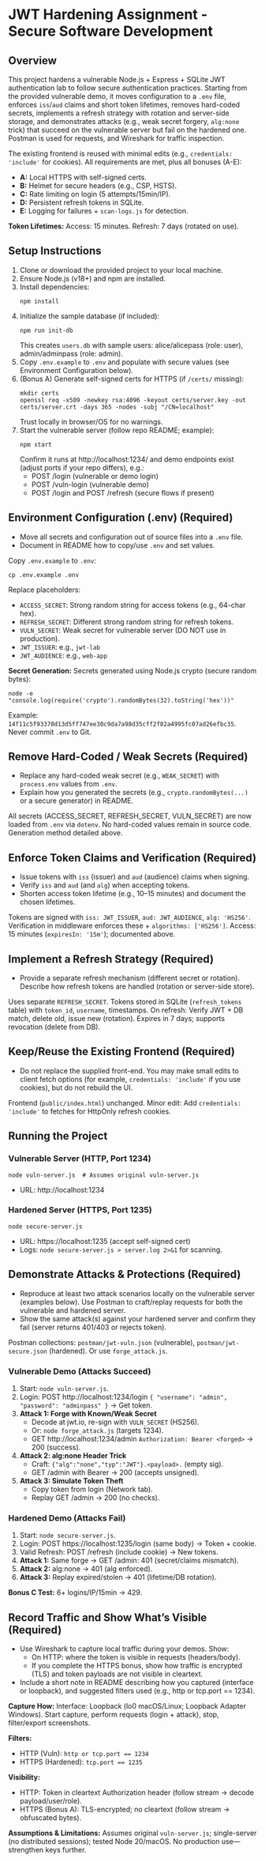 # JWT Hardening Assignment - Secure Software Development

## Overview
This project hardens a vulnerable Node.js + Express + SQLite JWT authentication lab to follow secure authentication practices. Starting from the provided vulnerable demo, it moves configuration to a `.env` file, enforces `iss`/`aud` claims and short token lifetimes, removes hard-coded secrets, implements a refresh strategy with rotation and server-side storage, and demonstrates attacks (e.g., weak secret forgery, `alg:none` trick) that succeed on the vulnerable server but fail on the hardened one. Postman is used for requests, and Wireshark for traffic inspection.

The existing frontend is reused with minimal edits (e.g., `credentials: 'include'` for cookies). All requirements are met, plus all bonuses (A-E):
- **A:** Local HTTPS with self-signed certs.
- **B:** Helmet for secure headers (e.g., CSP, HSTS).
- **C:** Rate limiting on login (5 attempts/15min/IP).
- **D:** Persistent refresh tokens in SQLite.
- **E:** Logging for failures + `scan-logs.js` for detection.

**Token Lifetimes:** Access: 15 minutes. Refresh: 7 days (rotated on use).

## Setup Instructions
1. Clone or download the provided project to your local machine.
2. Ensure Node.js (v18+) and npm are installed.
3. Install dependencies:
   ```
   npm install
   ```
4. Initialize the sample database (if included):
   ```
   npm run init-db
   ```
   This creates `users.db` with sample users: alice/alicepass (role: user), admin/adminpass (role: admin).
5. Copy `.env.example` to `.env` and populate with secure values (see Environment Configuration below).
6. (Bonus A) Generate self-signed certs for HTTPS (if `/certs/` missing):
   ```
   mkdir certs
   openssl req -x509 -newkey rsa:4096 -keyout certs/server.key -out certs/server.crt -days 365 -nodes -subj "/CN=localhost"
   ```
   Trust locally in browser/OS for no warnings.
7. Start the vulnerable server (follow repo README; example):
   ```
   npm start
   ```
   Confirm it runs at http://localhost:1234/ and demo endpoints exist (adjust ports if your repo differs), e.g.:
   - POST /login (vulnerable or demo login)
   - POST /vuln-login (vulnerable demo)
   - POST /login and POST /refresh (secure flows if present)

## Environment Configuration (.env) (Required)
- Move all secrets and configuration out of source files into a `.env` file.
- Document in README how to copy/use `.env` and set values.

Copy `.env.example` to `.env`:
```
cp .env.example .env
```
Replace placeholders:
- `ACCESS_SECRET`: Strong random string for access tokens (e.g., 64-char hex).
- `REFRESH_SECRET`: Different strong random string for refresh tokens.
- `VULN_SECRET`: Weak secret for vulnerable server (DO NOT use in production).
- `JWT_ISSUER`: e.g., `jwt-lab`
- `JWT_AUDIENCE`: e.g., `web-app`

**Secret Generation:** Secrets generated using Node.js crypto (secure random bytes):
```
node -e "console.log(require('crypto').randomBytes(32).toString('hex'))"
```
Example: `14f11c5f93370d13d5ff747ee30c9da7a98d35cff2f82a4995fc07ad26efbc35`. Never commit `.env` to Git.

## Remove Hard-Coded / Weak Secrets (Required)
- Replace any hard-coded weak secret (e.g., `WEAK_SECRET`) with `process.env` values from `.env`.
- Explain how you generated the secrets (e.g., `crypto.randomBytes(...)` or a secure generator) in README.

All secrets (ACCESS_SECRET, REFRESH_SECRET, VULN_SECRET) are now loaded from `.env` via `dotenv`. No hard-coded values remain in source code. Generation method detailed above.

## Enforce Token Claims and Verification (Required)
- Issue tokens with `iss` (issuer) and `aud` (audience) claims when signing.
- Verify `iss` and `aud` (and `alg`) when accepting tokens.
- Shorten access token lifetime (e.g., 10–15 minutes) and document the chosen lifetimes.

Tokens are signed with `iss: JWT_ISSUER`, `aud: JWT_AUDIENCE`, `alg: 'HS256'`. Verification in middleware enforces these + `algorithms: ['HS256']`. Access: 15 minutes (`expiresIn: '15m'`); documented above.

## Implement a Refresh Strategy (Required)
- Provide a separate refresh mechanism (different secret or rotation). Describe how refresh tokens are handled (rotation or server-side store).

Uses separate `REFRESH_SECRET`. Tokens stored in SQLite (`refresh_tokens` table) with `token_id`, `username`, timestamps. On refresh: Verify JWT + DB match, delete old, issue new (rotation). Expires in 7 days; supports revocation (delete from DB).

## Keep/Reuse the Existing Frontend (Required)
- Do not replace the supplied front-end. You may make small edits to client fetch options (for example, `credentials: 'include'` if you use cookies), but do not rebuild the UI.

Frontend (`public/index.html`) unchanged. Minor edit: Add `credentials: 'include'` to fetches for HttpOnly refresh cookies.

## Running the Project
### Vulnerable Server (HTTP, Port 1234)
```
node vuln-server.js  # Assumes original vuln-server.js
```
- URL: http://localhost:1234

### Hardened Server (HTTPS, Port 1235)
```
node secure-server.js
```
- URL: https://localhost:1235 (accept self-signed cert)
- Logs: `node secure-server.js > server.log 2>&1` for scanning.

## Demonstrate Attacks & Protections (Required)
- Reproduce at least two attack scenarios locally on the vulnerable server (examples below). Use Postman to craft/replay requests for both the vulnerable and hardened server.
- Show the same attack(s) against your hardened server and confirm they fail (server returns 401/403 or rejects token).

Postman collections: `postman/jwt-vuln.json` (vulnerable), `postman/jwt-secure.json` (hardened). Or use `forge_attack.js`.

### Vulnerable Demo (Attacks Succeed)
1. Start: `node vuln-server.js`.
2. Login: POST http://localhost:1234/login `{ "username": "admin", "password": "adminpass" }` → Get token.
3. **Attack 1: Forge with Known/Weak Secret**
   - Decode at jwt.io, re-sign with `VULN_SECRET` (HS256).
   - Or: `node forge_attack.js` (targets 1234).
   - GET http://localhost:1234/admin `Authorization: Bearer <forged>` → 200 (success).
4. **Attack 2: alg:none Header Trick**
   - Craft: `{"alg":"none","typ":"JWT"}.<payload>.` (empty sig).
   - GET /admin with Bearer → 200 (accepts unsigned).
5. **Attack 3: Simulate Token Theft**
   - Copy token from login (Network tab).
   - Replay GET /admin → 200 (no checks).

### Hardened Demo (Attacks Fail)
1. Start: `node secure-server.js`.
2. Login: POST https://localhost:1235/login (same body) → Token + cookie.
3. Valid Refresh: POST /refresh (include cookie) → New tokens.
4. **Attack 1:** Same forge → GET /admin: 401 (secret/claims mismatch).
5. **Attack 2:** alg:none → 401 (alg enforced).
6. **Attack 3:** Replay expired/stolen → 401 (lifetime/DB rotation).

**Bonus C Test:** 6+ logins/IP/15min → 429.

## Record Traffic and Show What’s Visible (Required)
- Use Wireshark to capture local traffic during your demos. Show:
  - On HTTP: where the token is visible in requests (headers/body).
  - If you complete the HTTPS bonus, show how traffic is encrypted (TLS) and token payloads are not visible in cleartext.
- Include a short note in README describing how you captured (interface or loopback), and suggested filters used (e.g., http or tcp.port == 1234).

**Capture How:** Interface: Loopback (lo0 macOS/Linux; Loopback Adapter Windows). Start capture, perform requests (login + attack), stop, filter/export screenshots.

**Filters:**
- HTTP (Vuln): `http or tcp.port == 1234`
- HTTPS (Hardened): `tcp.port == 1235`

**Visibility:**
- HTTP: Token in cleartext Authorization header (follow stream → decode payload/user/role).
- HTTPS (Bonus A): TLS-encrypted; no cleartext (follow stream → obfuscated bytes).

**Assumptions & Limitations:** Assumes original `vuln-server.js`; single-server (no distributed sessions); tested Node 20/macOS. No production use—strengthen keys further.

